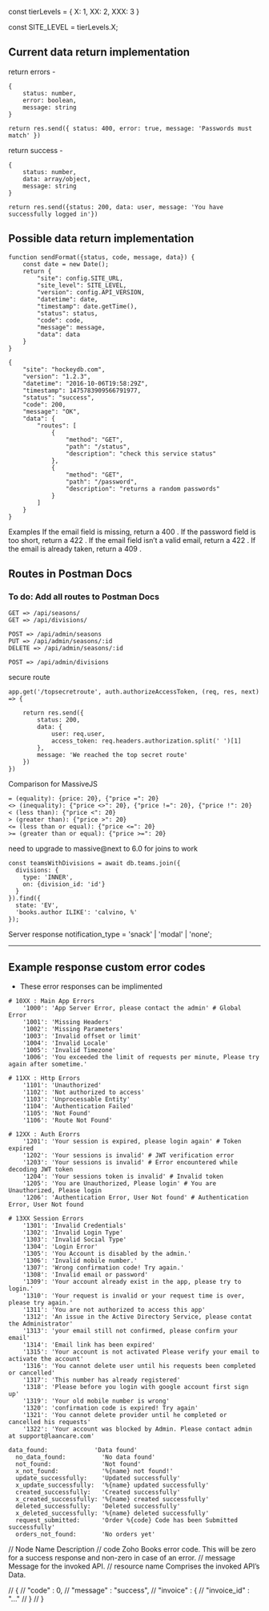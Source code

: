 const tierLevels = {
    X:   1,
    XX:  2,
    XXX: 3
}

const SITE_LEVEL = tierLevels.X;


## Current data return implementation

return errors -  
```
{
    status: number,
    error: boolean,
    message: string
}

return res.send({ status: 400, error: true, message: 'Passwords must match' })
```

return success - 
```
{
    status: number,
    data: array/object,
    message: string
}

return res.send({status: 200, data: user, message: 'You have successfully logged in'})

```

## Possible data return implementation

```
function sendFormat({status, code, message, data}) {
    const date = new Date();
    return {
        "site": config.SITE_URL,
        "site_level": SITE_LEVEL,
        "version": config.API_VERSION,
        "datetime": date,
        "timestamp": date.getTime(),
        "status": status,
        "code": code,
        "message": message,
        "data": data
    }
}
```
```
{
    "site": "hockeydb.com",
    "version": "1.2.3",
    "datetime": "2016-10-06T19:58:29Z",
    "timestamp": 1475783909566791977,
    "status": "success",
    "code": 200,
    "message": "OK",
    "data": {
        "routes": [
            {
                "method": "GET",
                "path": "/status",
                "description": "check this service status"
            },
            {
                "method": "GET",
                "path": "/password",
                "description": "returns a random passwords"
            }
        ]
    }
}
```

Examples
If the email field is missing, return a 400 .
If the password field is too short, return a 422 .
If the email field isn’t a valid email, return a 422 .
If the email is already taken, return a 409 .


## Routes in Postman Docs
### To do: Add all routes to Postman Docs

`GET => /api/seasons/`  
`GET => /api/divisions/`

`POST => /api/admin/seasons`  
`PUT => /api/admin/seasons/:id`  
`DELETE => /api/admin/seasons/:id`

`POST => /api/admin/divisions`  


secure route
```
app.get('/topsecretroute', auth.authorizeAccessToken, (req, res, next) => {

    return res.send({
        status: 200,
        data: {
            user: req.user,
            access_token: req.headers.authorization.split(' ')[1]
        },
        message: 'We reached the top secret route'
    })
})
```

Comparison for MassiveJS

    = (equality): {price: 20}, {"price =": 20}
    <> (inequality): {"price <>": 20}, {"price !=": 20}, {"price !": 20}
    < (less than): {"price <": 20}
    > (greater than): {"price >": 20}
    <= (less than or equal): {"price <=": 20}
    >= (greater than or equal): {"price >=": 20}


need to upgrade to massive@next to 6.0 for joins to work
````
const teamsWithDivisions = await db.teams.join({
  divisions: {
    type: 'INNER',
    on: {division_id: 'id'}
  }
}).find({
  state: 'EV',
  'books.author ILIKE': 'calvino, %'
});
````

Server response notification_type = 'snack' | 'modal' | 'none';


---
## Example response custom error codes
- These error responses can be implimented
````
# 10XX : Main App Errors
    '1000': 'App Server Error, please contact the admin' # Global Error
    '1001': 'Missing Headers'
    '1002': 'Missing Parameters'
    '1003': 'Invalid offset or limit'
    '1004': 'Invalid Locale'
    '1005': 'Invalid Timezone'
    '1006': 'You exceeded the limit of requests per minute, Please try again after sometime.'

# 11XX : Http Errors
    '1101': 'Unauthorized'
    '1102': 'Not authorized to access'
    '1103': 'Unprocessable Entity'
    '1104': 'Authentication Failed'
    '1105': 'Not Found'
    '1106': 'Route Not Found'

# 12XX : Auth Erorrs
    '1201': 'Your session is expired, please login again' # Token expired
    '1202': 'Your sessions is invalid' # JWT verification error
    '1203': 'Your sessions is invalid' # Error encountered while decoding JWT token
    '1204': 'Your sessions token is invalid' # Invalid token
    '1205': 'You are Unauthorized, Please login' # You are Unauthorized, Please login
    '1206': 'Authentication Error, User Not found' # Authentication Error, User Not found

# 13XX Session Errors
    '1301': 'Invalid Credentials'
    '1302': 'Invalid Login Type'
    '1303': 'Invalid Social Type'
    '1304': 'Login Error'
    '1305': 'You Account is disabled by the admin.'
    '1306': 'Invalid mobile number.'
    '1307': 'Wrong confirmation code! Try again.'
    '1308': 'Invalid email or password'
    '1309': 'Your account already exist in the app, please try to login.'
    '1310': 'Your request is invalid or your request time is over, please try again.'
    '1311': 'You are not authorized to access this app'
    '1312': 'An issue in the Active Directory Service, please contat the Administrator'
    '1313': 'your email still not confirmed, please confirm your email'
    '1314': 'Email link has been expired'
    '1315': 'Your account is not activated Please verify your email to activate the account'
    '1316': 'You cannot delete user until his requests been completed or cancelled'
    '1317': 'This number has already registered'
    '1318': 'Please before you login with google account first sign up'
    '1319': 'Your old mobile number is wrong'
    '1320': 'confirmation code is expired! Try again'
    '1321': 'You cannot delete provider until he completed or cancelled his requests'
    '1322': 'Your account was blocked by Admin. Please contact admin at support@laancare.com'

data_found:             'Data found'
  no_data_found:          'No data found'
  not_found:              'Not found'
  x_not_found:            '%{name} not found!'
  update_successfully:    'Updated successfully'
  x_update_successfully:  '%{name} updated successfully'
  created_successfully:   'Created successfully'
  x_created_successfully: '%{name} created successfully'
  deleted_successfully:   'Deleted successfully'
  x_deleted_successfully: '%{name} deleted successfully'
  request_submitted:      'Order %{code} Code has been Submitted successfully'
  orders_not_found:       'No orders yet'
  ````


// Node Name Description
// code Zoho Books error code. This will be zero for a success response and non-zero in case of an error.
// message Message for the invoked API.
// resource name Comprises the invoked API’s Data.


// {
//     "code" : 0,
//     "message" : "success",
//     "invoice" : {
//         "invoice_id" : "..."
//     }
// }
